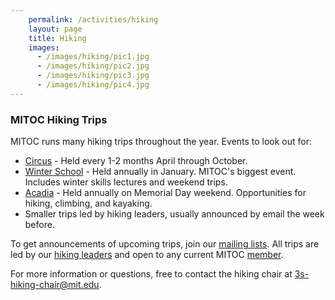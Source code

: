 ```yaml
---
    permalink: /activities/hiking
    layout: page
    title: Hiking
    images:
      - /images/hiking/pic1.jpg
      - /images/hiking/pic2.jpg
      - /images/hiking/pic3.jpg
      - /images/hiking/pic4.jpg
---
```


### MITOC Hiking Trips

MITOC runs many hiking trips throughout the year. Events to look out for:

*   [Circus](/circus) - Held every 1-2 months April through October.
*   [Winter School](/winter-school) - Held annually in January. MITOC's biggest event. Includes winter skills lectures and weekend trips.
*   [Acadia](/acadia) - Held annually on Memorial Day weekend. Opportunities for hiking, climbing, and kayaking.
*   Smaller trips led by hiking leaders, usually announced by email the week before.

To get announcements of upcoming trips, join our [mailing lists](/mailing-lists). All trips are led by our [hiking leaders](/become-3-season-leader) and open to any current MITOC [member](/join).

For more information or questions, free to contact the hiking chair at [3s-hiking-chair@mit.edu](mailto:3s-hiking-chair@mit.edu).
